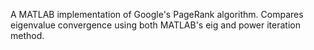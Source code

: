 
A MATLAB implementation of Google's PageRank algorithm. Compares
eigenvalue convergence using both MATLAB's eig and power
iteration method.
